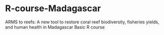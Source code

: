 # R-course-Madagascar
ARMS to reefs: A new tool to restore coral reef biodiversity, fisheries yields, and human health in Madagascar
Basic R course

